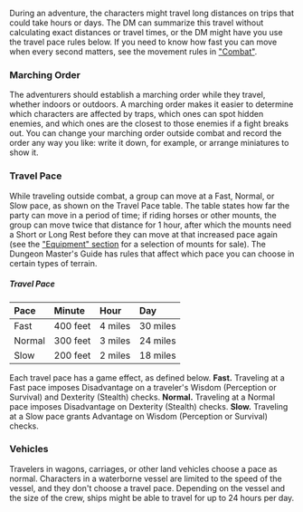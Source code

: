 

During an adventure, the characters might travel long distances on trips that could take hours or days. The DM can summarize this travel without calculating exact distances or travel times, or the DM might have you use the travel pace rules below. If you need to know how fast you can move when every second matters, see the movement rules in  ["Combat"](https://lolindhir.github.io/PnP/rules/general/pillars/combat).

### Marching Order
The adventurers should establish a marching order while they travel, whether indoors or outdoors. A marching order makes it easier to determine which characters are affected by traps, which ones can spot hidden enemies, and which ones are the closest to those enemies if a fight breaks out. You can change your marching order outside combat and record the order any way you like: write it down, for example, or arrange miniatures to show it.

### Travel Pace
While traveling outside combat, a group can move at a Fast, Normal, or Slow pace, as shown on the Travel Pace table. The table states how far the party can move in a period of time; if riding horses or other mounts, the group can move twice that distance for 1 hour, after which the mounts need a Short or Long Rest before they can move at that increased pace again (see the ["Equipment" section](https://lolindhir.github.io/PnP/rules/equipment) for a selection of mounts for sale). The Dungeon Master's Guide has rules that affect which pace you can choose in certain types of terrain.

##### Travel Pace
| Pace   | Minute   | Hour    | Day      |
| :----- | :------- | :------ | :------- |
| Fast   | 400 feet | 4 miles | 30 miles |
| Normal | 300 feet | 3 miles | 24 miles |
| Slow   | 200 feet | 2 miles | 18 miles |

Each travel pace has a game effect, as defined below.
**Fast.** Traveling at a Fast pace imposes Disadvantage on a traveler's Wisdom (Perception or Survival) and Dexterity (Stealth) checks.
**Normal.** Traveling at a Normal pace imposes Disadvantage on Dexterity (Stealth) checks.
**Slow.** Traveling at a Slow pace grants Advantage on Wisdom (Perception or Survival) checks.

### Vehicles
Travelers in wagons, carriages, or other land vehicles choose a pace as normal. Characters in a waterborne vessel are limited to the speed of the vessel, and they don't choose a travel pace. Depending on the vessel and the size of the crew, ships might be able to travel for up to 24 hours per day.
